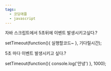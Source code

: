 ```yaml
---
tags:
  - 코딩애플
  - javascript
---
```

자바 스크립트에서 5초뒤에 이벤트 발생시키고싶다.?

setTimeout(function(){ 실행할코드~ }, 기다릴시간);

5초 마다 이벤트 발생시키고 싶다.?

setTimeout(function(){ console.log('안녕') }, 1000);


